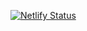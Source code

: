 [![Netlify Status](https://api.netlify.com/api/v1/badges/f1bb81e6-25b1-4933-96d7-aab31aca00f7/deploy-status)](https://app.netlify.com/sites/wxz/deploys)
